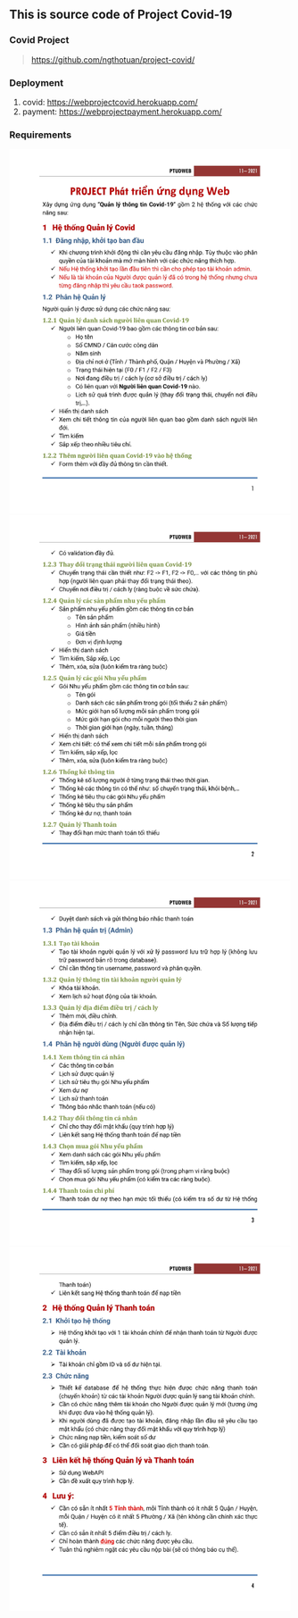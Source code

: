 ## This is source code of Project Covid-19

### Covid Project
> https://github.com/ngthotuan/project-covid/

### Deployment
1. covid: https://webprojectcovid.herokuapp.com/
2. payment: https://webprojectpayment.herokuapp.com/

### Requirements
![Requirements](./docs/img/Project_Covid-1.jpg)
![Requirements](./docs/img/Project_Covid-2.jpg)
![Requirements](./docs/img/Project_Covid-3.jpg)
![Requirements](./docs/img/Project_Covid-4.jpg)